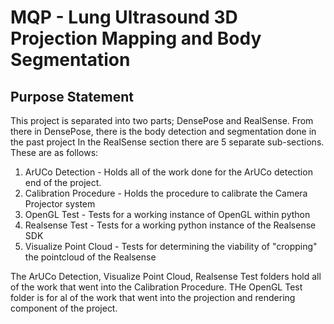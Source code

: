 # MQP - Lung Ultrasound 3D Projection Mapping and Body Segmentation

## Purpose Statement

This project is separated into two parts; DensePose and RealSense.
From there in DensePose, there is the body detection and segmentation done in the past project
In the RealSense section there are 5 separate sub-sections. These are as follows:

1. ArUCo Detection - Holds all of the work done for the ArUCo detection end of the project.
2. Calibration Procedure - Holds the procedure to calibrate the Camera Projector system
3. OpenGL Test - Tests for a working instance of OpenGL within python
4. Realsense Test - Tests for a working python instance of the Realsense SDK
5. Visualize Point Cloud - Tests for determining the viability of "cropping" the pointcloud of the Realsense

The ArUCo Detection, Visualize Point Cloud, Realsense Test folders hold all of the work that went into the Calibration Procedure. THe OpenGL Test folder is for al of the work that went into the projection and rendering component of the project.
